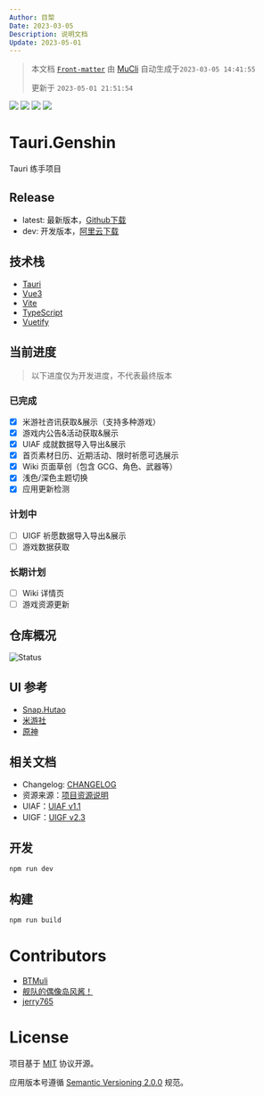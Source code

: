 ```yaml
---
Author: 目棃
Date: 2023-03-05
Description: 说明文档
Update: 2023-05-01
---
```


> 本文档 [`Front-matter`](https://github.com/BTMuli/Mucli#FrontMatter) 由 [MuCli](https://github.com/BTMuli/Mucli) 自动生成于`2023-03-05 14:41:55`
> 
> 更新于 `2023-05-01 21:51:54`

![](https://img.shields.io/github/last-commit/BTMuli/Tauri.Genshin?style=for-the-badge) ![](https://img.shields.io/github/commits-since/BTMuli/Tauri.Genshin/latest?include_prereleases&style=for-the-badge) ![](https://img.shields.io/github/v/release/BTMuli/Tauri.Genshin?include_prereleases&style=for-the-badge) ![](https://img.shields.io/github/license/BTMuli/Tauri.Genshin?style=for-the-badge)

# Tauri.Genshin

Tauri 练手项目

## Release

- latest: 最新版本，[Github下载](https://github.com/BTMuli/Tauri.Genshin/releases/latest)
- dev: 开发版本，[阿里云下载](https://www.aliyundrive.com/s/viGQKLAHU16)

## 技术栈

- [Tauri](https://github.com/tauri-apps/tauri)
- [Vue3](https://github.com/vuejs/core)
- [Vite](https://github.com/vitejs/vite)
- [TypeScript](https://github.com/microsoft/TypeScript)
- [Vuetify](https://github.com/vuetifyjs/vuetify)

## 当前进度

> 以下进度仅为开发进度，不代表最终版本

### 已完成

- [x] 米游社咨讯获取&展示（支持多种游戏）
- [x] 游戏内公告&活动获取&展示
- [x] UIAF 成就数据导入导出&展示
- [x] 首页素材日历、近期活动、限时祈愿可选展示
- [x] Wiki 页面草创（包含 GCG、角色、武器等）
- [x] 浅色/深色主题切换
- [x] 应用更新检测

### 计划中

- [ ] UIGF 祈愿数据导入导出&展示
- [ ] 游戏数据获取

### 长期计划

- [ ] Wiki 详情页
- [ ] 游戏资源更新

## 仓库概况

![Status](https://repobeats.axiom.co/api/embed/0edac184a5892f2520e83e3fe6519c4168db2e1b.svg "Repobeats analytics image")

## UI 参考

- [Snap.Hutao](https://github.com/DGP-Studio/Snap.Hutao)
- [米游社](https://www.miyoushe.com/ys/)
- [原神](https://yuanshen.com/)

## 相关文档

+ Changelog: [CHANGELOG](CHANGELOG.md)
+ 资源来源：[项目资源说明](docs/项目资源说明.md)
+ UIAF：[UIAF v1.1](docs/UIAF.md)
+ UIGF：[UIGF v2.3](docs/UIGF.md)

## 开发

```bash
npm run dev
```

## 构建

```bash
npm run build
```

# Contributors

- [BTMuli](https://github.com/BTMuli)
- [舰队的偶像岛风酱！](https://github.com/frg2089)
- [jerry765](https://github.com/jerry765)

# License

项目基于 [MIT](LICENSE) 协议开源。

应用版本号遵循 [Semantic Versioning 2.0.0](https://semver.org/lang/zh-CN/) 规范。
